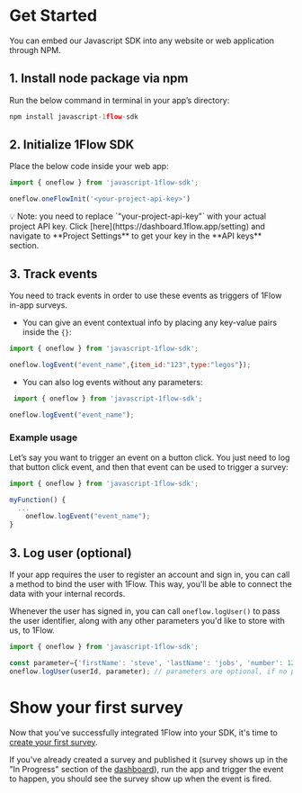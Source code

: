 # Get Started

You can embed our Javascript SDK into any website or web application through NPM. 

## 1. Install node package via npm

Run the below command in terminal in your app’s directory: 

```jsx
npm install javascript-1flow-sdk
```

## 2. Initialize 1Flow SDK

Place the below code inside your web app: 

```jsx
import { oneflow } from 'javascript-1flow-sdk';

oneflow.oneFlowInit('<your-project-api-key>')
```

<aside>
💡 Note: you need to replace `"your-project-api-key"` with your actual project API key. Click [here](https://dashboard.1flow.app/setting) and navigate to **Project Settings** to get your key in the **API keys** section.

</aside>

## 3. Track events

You need to track events in order to use these events as triggers of 1Flow in-app surveys. 

- You can give an event contextual info by placing any key-value pairs inside the `{}`:

```jsx
import { oneflow } from 'javascript-1flow-sdk';

oneflow.logEvent("event_name",{item_id:"123",type:"legos"}); 
```

- You can also log events without any parameters:

```jsx
 import { oneflow } from 'javascript-1flow-sdk';

oneflow.logEvent("event_name");
```

### Example usage

Let’s say you want to trigger an event on a button click. You just need to log that button click event, and then that event can be used to trigger a survey:

```jsx
import { oneflow } from 'javascript-1flow-sdk';

myFunction() {    
  ...
	oneflow.logEvent("event_name");
}
```

## 3. Log user (optional)

If your app requires the user to register an account and sign in, you can call a method to bind the user with 1Flow. This way, you'll be able to connect the data with your internal records.

Whenever the user has signed in, you can call `oneflow.logUser()` to pass the user identifier, along with any other parameters you'd like to store with us, to 1Flow. 

```jsx
import { oneflow } from 'javascript-1flow-sdk';

const parameter={'firstName': 'steve', 'lastName': 'jobs', 'number': 123456 };  //parameters are optional.
oneflow.logUser(userId, parameter); // parameters are optional, if no parameters, then only pass in userId
```

# Show your first survey

Now that you've successfully integrated 1Flow into your SDK, it's time to [create your first survey](https://www.notion.so/3-Create-your-first-survey-de5e48d3d12a4f24b9dda0344d2638e6). 

If you've already created a survey and published it (survey shows up in the "In Progress" section of the [dashboard](https://dashboard.1flow.app)), run the app and trigger the event to happen, you should see the survey show up when the event is fired.
